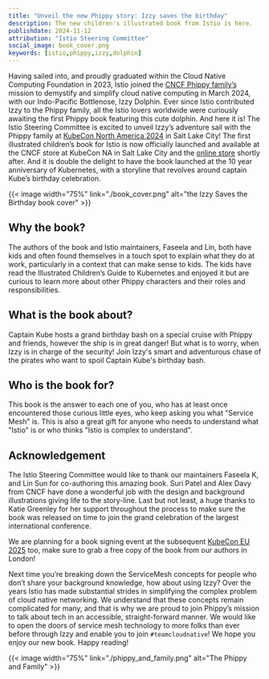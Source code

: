 ```yaml
---
title: "Unveil the new Phippy story: Izzy saves the birthday"
description: The new children's illustrated book from Istio is here.
publishdate: 2024-11-12
attribution: "Istio Steering Committee"
social_image: book_cover.png
keywords: [istio,phippy,izzy,dolphin]
---
```


Having sailed into, and proudly graduated within the Cloud Native Computing Foundation in 2023, Istio joined the [CNCF Phippy family’s](https://www.cncf.io/phippy/) mission to demystify and simplify cloud native computing in March 2024, with our Indo-Pacific Bottlenose, Izzy Dolphin. Ever since Istio contributed Izzy to the Phippy family, all the Istio lovers worldwide were curiously awaiting the first Phippy book featuring this cute dolphin. And here it is! The Istio Steering Committee is excited to unveil Izzy’s adventure sail with the Phippy family at [KubeCon North America 2024](https://events.linuxfoundation.org/kubecon-cloudnativecon-north-america/) in Salt Lake City! The first illustrated children’s book for Istio is now officially launched and available at the CNCF store at KubeCon NA in Salt Lake City and the [online store](https://store.cncf.io) shortly after. And it is double the delight to have the book launched at the 10 year anniversary of Kubernetes, with a storyline that revolves around captain Kube’s birthday celebration.

{{< image width="75%"
    link="./book_cover.png"
    alt="the Izzy Saves the Birthday book cover"
    >}}

## Why the book?

The authors of the book and Istio maintainers, Faseela and Lin, both have kids and often found themselves in a touch spot to explain what they do at work, particularly in a context that can make sense to kids. The kids have read the Illustrated Children’s Guide to Kubernetes and enjoyed it but are curious to learn more about other Phippy characters and their roles and responsibilities.

## What is the book about?

Captain Kube hosts a grand birthday bash on a special cruise with Phippy and friends, however the ship is in great danger! But what is to worry, when Izzy is in charge of the security!
Join Izzy's smart and adventurous chase of the pirates who want to spoil Captain Kube's birthday bash.

## Who is the book for?

This book is the answer to each one of you, who has at least once encountered those curious little eyes, who keep asking you what "Service Mesh" is. This is also a great gift for anyone who needs to understand what "Istio" is or who thinks "Istio is complex to understand".

## Acknowledgement

The Istio Steering Committee would like to thank our maintainers Faseela K, and Lin Sun for co-authoring this amazing book. Suri Patel and Alex Davy from CNCF have done a wonderful job with the design and background illustrations giving life to the story-line. Last but not least, a huge thanks to Katie Greenley for her support throughout the process to make sure the book was released on time to join the grand celebration of the largest international conference.

We are planning for a book signing event at the subsequent [KubeCon EU 2025](https://events.linuxfoundation.org/kubecon-cloudnativecon-europe/) too, make sure to grab a free copy of the book from our authors in London!

Next time you’re breaking down the ServiceMesh concepts for people who don’t share your background knowledge, how about using Izzy?
Over the years Istio has made substantial strides in simplifying the complex problem of cloud native networking. We understand that these concepts remain complicated for many, and that is why we are proud to join Phippy’s mission to talk about tech in an accessible, straight-forward manner. We would like to open the doors of service mesh technology to more folks than ever before through Izzy and enable you to join `#teamcloudnative`! We hope you enjoy our new book. Happy reading!

{{< image width="75%"
    link="./phippy_and_family.png"
    alt="The Phippy and Family"
    >}}
